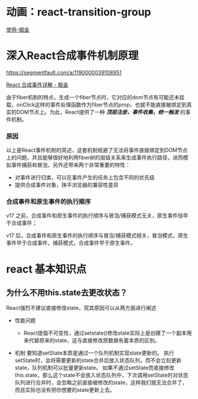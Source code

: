 # 动画：react-transition-group

[使用-掘金](https://juejin.cn/post/6844903869894524942 )

# 深入React合成事件机制原理

https://segmentfault.com/a/1190000039108951

[React 合成事件详解 - 掘金](https://juejin.cn/post/7005129812981317668)

由于fiber机制的特点，生成一个fiber节点时，它对应的dom节点有可能还未挂载，onClick这样的事件处理函数作为fiber节点的prop，也就不能直接被绑定到真实的DOM节点上。为此，React提供了一种 ***顶层注册，事件收集，统一触发*** 的事件机制。

### 原因

以上是React事件机制的简述，这套机制规避了无法将事件直接绑定到DOM节点上的问题，并且能够很好地利用fiber树的层级关系来生成事件执行路径，进而模拟事件捕获和冒泡，另外还带来两个非常重要的特性：

- 对事件进行归类，可以在事件产生的任务上包含不同的优先级
- 提供合成事件对象，抹平浏览器的兼容性差异

### 合成事件和原生事件的执行顺序

v17 之前，合成事件和原生事件的执行顺序与冒泡/捕获模式无关，原生事件恒早于合成事件；

v17 后，合成事件和原生事件的执行顺序与冒泡/捕获模式相关，冒泡模式，原生事件早于合成事件，捕获模式，合成事件早于原生事件。

# react 基本知识点

## 为什么不用this.state去更改状态？

React强烈不建议直接修改state，究其原因可以从两方面进行阐述

- 性能问题
  
  - React提倡不可变性，通过setstate()修改state实际上是创建了一个副本用来代替原来的state，这与直接修改原数据有着本质的区别。

- 机制
  要知道setState本质是通过一个队列机制实现state更新的。 执行setState时，会将需要更新的state合并后放入状态队列，而不会立刻更新state，队列机制可以批量更新state。
  如果不通过setState而直接修改this.state，那么这个state不会放入状态队列中，下次调用setState时对状态队列进行合并时，会忽略之前直接被修改的state，这样我们就无法合并了，而且实际也没有把你想要的state更新上去。